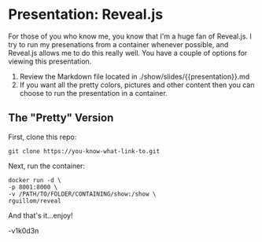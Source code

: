 # Presentation: Reveal.js

For those of you who know me, you know that I'm a huge fan of Reveal.js. I try to run my presenations from a container whenever possible, and Reveal.js allows me to do this really well. You have a couple of options for viewing this presentation.

1. Review the Markdown file located in ./show/slides/{{presentation}}.md
2. If you want all the pretty colors, pictures and other content then you can choose to run the presentation in a container.

## The "Pretty" Version

First, clone this repo:

```
git clone https://you-know-what-link-to.git
```

Next, run the container:

```
docker run -d \
-p 8001:8000 \
-v /PATH/TO/FOLDER/CONTAINING/show:/show \
rguillom/reveal
```

And that's it...enjoy!

-v1k0d3n
